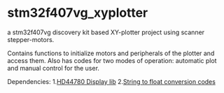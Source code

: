 # stm32f407vg_xyplotter
a stm32f407vg discovery kit based XY-plotter project using scanner stepper-motors.

Contains functions to initialize motors and peripherals of the plotter and access them. Also has codes for two modes of operation: automatic plot and manual control for the user.

Dependencies:
1.[HD44780 Display lib](http://stm32f4-discovery.com/2014/06/library-16-interfacing-hd44780-lcd-controller-with-stm32f4/)
2.[String to float conversion codes](http://mikrocontroller.bplaced.net/wordpress/?page_id=3544)

